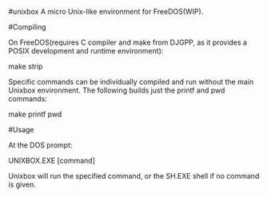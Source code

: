#unixbox
A micro Unix-like environment for FreeDOS(WIP).

#Compiling

On FreeDOS(requires C compiler and make from DJGPP, as it provides a POSIX development and runtime environment):

make strip

Specific commands can be individually compiled and run without the main Unixbox environment. The following builds just the printf and pwd commands:

make printf pwd

#Usage

At the DOS prompt:

UNIXBOX.EXE [command]

Unixbox will run the specified command, or the SH.EXE shell if no command is given.
